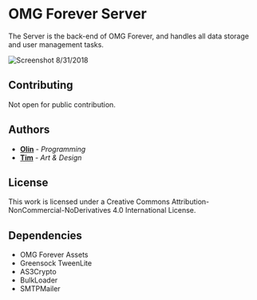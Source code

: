 # OMG Forever Server

The Server is the back-end of OMG Forever, and handles all data storage and user management tasks.

![Screenshot 8/31/2018](https://i.imgur.com/qiaz1J8.png)

## Contributing

Not open for public contribution.

## Authors

* **[Olin](https://github.com/OlinKirkland)** - *Programming*
* **[Tim](https://github.com/timkurucz)** - *Art & Design*

## License

This work is licensed under a Creative Commons Attribution-NonCommercial-NoDerivatives 4.0 International License.

## Dependencies

* OMG Forever Assets
* Greensock TweenLite
* AS3Crypto
* BulkLoader
* SMTPMailer
